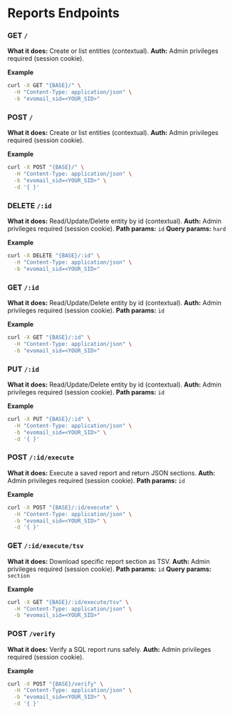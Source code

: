 # Reports Endpoints

### GET `/`

**What it does:** Create or list entities (contextual).
**Auth:** Admin privileges required (session cookie).

**Example**
```bash
curl -X GET "{BASE}/" \
  -H "Content-Type: application/json" \
  -b "evomail_sid=<YOUR_SID>"
```

### POST `/`

**What it does:** Create or list entities (contextual).
**Auth:** Admin privileges required (session cookie).

**Example**
```bash
curl -X POST "{BASE}/" \
  -H "Content-Type: application/json" \
  -b "evomail_sid=<YOUR_SID>" \
  -d '{ }'
```

### DELETE `/:id`

**What it does:** Read/Update/Delete entity by id (contextual).
**Auth:** Admin privileges required (session cookie).
**Path params:** `id`
**Query params:** `hard`

**Example**
```bash
curl -X DELETE "{BASE}/:id" \
  -H "Content-Type: application/json" \
  -b "evomail_sid=<YOUR_SID>"
```

### GET `/:id`

**What it does:** Read/Update/Delete entity by id (contextual).
**Auth:** Admin privileges required (session cookie).
**Path params:** `id`

**Example**
```bash
curl -X GET "{BASE}/:id" \
  -H "Content-Type: application/json" \
  -b "evomail_sid=<YOUR_SID>"
```

### PUT `/:id`

**What it does:** Read/Update/Delete entity by id (contextual).
**Auth:** Admin privileges required (session cookie).
**Path params:** `id`

**Example**
```bash
curl -X PUT "{BASE}/:id" \
  -H "Content-Type: application/json" \
  -b "evomail_sid=<YOUR_SID>" \
  -d '{ }'
```

### POST `/:id/execute`

**What it does:** Execute a saved report and return JSON sections.
**Auth:** Admin privileges required (session cookie).
**Path params:** `id`

**Example**
```bash
curl -X POST "{BASE}/:id/execute" \
  -H "Content-Type: application/json" \
  -b "evomail_sid=<YOUR_SID>" \
  -d '{ }'
```

### GET `/:id/execute/tsv`

**What it does:** Download specific report section as TSV.
**Auth:** Admin privileges required (session cookie).
**Path params:** `id`
**Query params:** `section`

**Example**
```bash
curl -X GET "{BASE}/:id/execute/tsv" \
  -H "Content-Type: application/json" \
  -b "evomail_sid=<YOUR_SID>"
```

### POST `/verify`

**What it does:** Verify a SQL report runs safely.
**Auth:** Admin privileges required (session cookie).

**Example**
```bash
curl -X POST "{BASE}/verify" \
  -H "Content-Type: application/json" \
  -b "evomail_sid=<YOUR_SID>" \
  -d '{ }'
```
